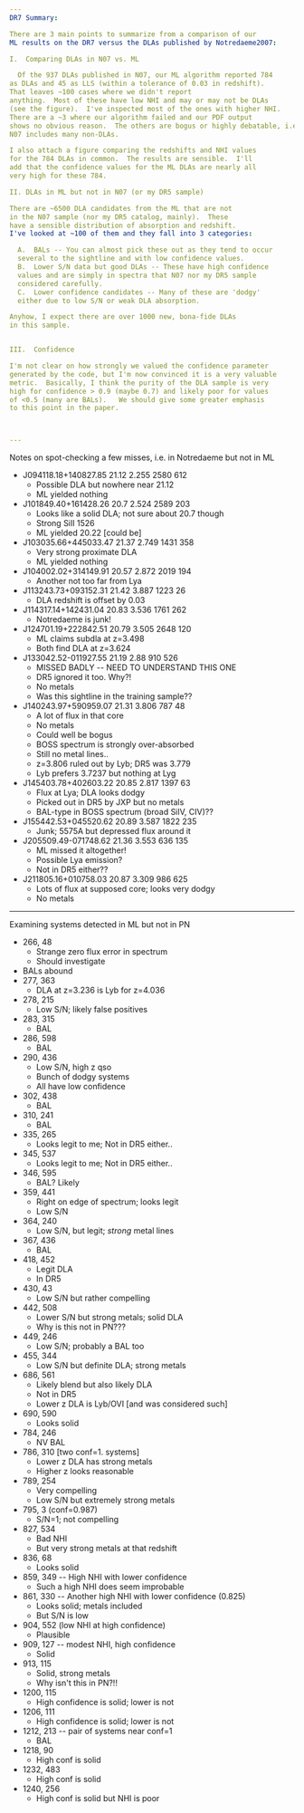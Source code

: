 ```yaml
---
DR7 Summary:

There are 3 main points to summarize from a comparison of our
ML results on the DR7 versus the DLAs published by Notredaeme2007:

I.  Comparing DLAs in N07 vs. ML

  Of the 937 DLAs published in N07, our ML algorithm reported 784
as DLAs and 45 as LLS (within a tolerance of 0.03 in redshift).
That leaves ~100 cases where we didn't report
anything.  Most of these have low NHI and may or may not be DLAs
(see the figure).  I've inspected most of the ones with higher NHI.
There are a ~3 where our algorithm failed and our PDF output
shows no obvious reason.  The others are bogus or highly debatable, i.e.
N07 includes many non-DLAs.

I also attach a figure comparing the redshifts and NHI values
for the 784 DLAs in common.  The results are sensible.  I'll
add that the confidence values for the ML DLAs are nearly all
very high for these 784.

II. DLAs in ML but not in N07 (or my DR5 sample)

There are ~6500 DLA candidates from the ML that are not
in the N07 sample (nor my DR5 catalog, mainly).  These
have a sensible distribution of absorption and redshift.
I've looked at ~100 of them and they fall into 3 categories:

  A.  BALs -- You can almost pick these out as they tend to occur
  several to the sightline and with low confidence values.
  B.  Lower S/N data but good DLAs -- These have high confidence
  values and are simply in spectra that N07 nor my DR5 sample
  considered carefully.
  C.  Lower confidence candidates -- Many of these are 'dodgy'
  either due to low S/N or weak DLA absorption.

Anyhow, I expect there are over 1000 new, bona-fide DLAs
in this sample.


III.  Confidence

I'm not clear on how strongly we valued the confidence parameter
generated by the code, but I'm now convinced it is a very valuable
metric.  Basically, I think the purity of the DLA sample is very
high for confidence > 0.9 (maybe 0.7) and likely poor for values
of <0.5 (many are BALs).   We should give some greater emphasis
to this point in the paper.



---
```

Notes on spot-checking a few misses, i.e. in Notredaeme but not in ML

* J094118.18+140827.85    21.12 2.255  2580   612
  * Possible DLA but nowhere near 21.12
  * ML yielded nothing
* J101849.40+161428.26     20.7 2.524  2589   203
  * Looks like a solid DLA; not sure about 20.7 though
  * Strong SiII 1526
  * ML yielded 20.22 [could be]
* J103035.66+445033.47    21.37 2.749  1431   358
  * Very strong proximate DLA
  * ML yielded nothing
* J104002.02+314149.91    20.57 2.872  2019   194
  * Another not too far from Lya
* J113243.73+093152.31    21.42 3.887  1223    26
  * DLA redshift is offset by 0.03
* J114317.14+142431.04    20.83 3.536  1761   262
  * Notredaeme is junk!
* J124701.19+222842.51    20.79 3.505  2648   120
  * ML claims subdla at z=3.498
  * Both find DLA at z=3.624
* J133042.52-011927.55    21.19  2.88   910   526
  * MISSED BADLY -- NEED TO UNDERSTAND THIS ONE
  * DR5 ignored it too.  Why?!
  * No metals
  * Was this sightline in the training sample??
* J140243.97+590959.07    21.31 3.806   787    48
  * A lot of flux in that core
  * No metals
  * Could well be bogus
  * BOSS spectrum is strongly over-absorbed
  * Still no metal lines..
  * z=3.806 ruled out by Lyb;  DR5 was 3.779
  * Lyb prefers 3.7237 but nothing at Lyg
* J145403.78+402603.22    20.85 2.817  1397    63
  * Flux at Lya; DLA looks dodgy
  * Picked out in DR5 by JXP but no metals
  * BAL-type in BOSS spectrum (broad SiIV, CIV)??
* J155442.53+045520.62    20.89 3.587  1822   235
  * Junk;  5575A but depressed flux around it
* J205509.49-071748.62    21.36 3.553   636   135
  * ML missed it altogether!
  * Possible Lya emission?
  * Not in DR5 either??
* J211805.16+010758.03    20.87 3.309   986   625
  * Lots of flux at supposed core;  looks very dodgy
  * No metals

----
Examining systems detected in ML but not in PN

* 266, 48 
  * Strange zero flux error in spectrum
  * Should investigate
* BALs abound
* 277, 363
  * DLA at z=3.236 is Lyb for z=4.036
* 278, 215
  * Low S/N;  likely false positives
* 283, 315
  * BAL
* 286, 598
  * BAL
* 290, 436
  * Low S/N, high z qso
  * Bunch of dodgy systems
  * All have low confidence
* 302, 438
  * BAL
* 310, 241
  * BAL
* 335, 265
  * Looks legit to me;  Not in DR5 either..
* 345, 537
  * Looks legit to me;  Not in DR5 either..
* 346, 595
  * BAL?  Likely
* 359, 441
  * Right on edge of spectrum; looks legit
  * Low S/N
* 364, 240
  * Low S/N, but legit;  *strong* metal lines
* 367, 436
  * BAL
* 418, 452
  * Legit DLA
  * In DR5
* 430, 43
  * Low S/N but rather compelling
* 442, 508
  * Lower S/N but strong metals; solid DLA
  * Why is this not in PN???
* 449, 246
  * Low S/N;  probably a BAL too
* 455, 344
  * Low S/N but definite DLA; strong metals
* 686, 561
  * Likely blend but also likely DLA
  * Not in DR5
  * Lower z DLA is Lyb/OVI [and was considered such]
* 690, 590
  * Looks solid
* 784, 246
  * NV BAL
* 786, 310  [two conf=1. systems]
  * Lower z DLA has strong metals
  * Higher z looks reasonable
* 789, 254  
  * Very compelling
  * Low S/N but extremely strong metals
* 795, 3 (conf=0.987)
  * S/N=1;  not compelling
* 827, 534
  * Bad NHI
  * But very strong metals at that redshift
* 836, 68
  * Looks solid
* 859, 349 -- High NHI with lower confidence
  * Such a high NHI does seem improbable
* 861, 330 -- Another high NHI with lower confidence (0.825)
  * Looks solid;  metals included
  * But S/N is low
* 904, 552 (low NHI at high confidence)
  * Plausible
* 909, 127 -- modest NHI, high confidence
  * Solid
* 913, 115
  * Solid, strong metals
  * Why isn't this in PN?!!
* 1200, 115
  * High confidence is solid; lower is not
* 1206, 111
  * High confidence is solid; lower is not
* 1212, 213 -- pair of systems near conf=1
  * BAL
* 1218, 90
  * High conf is solid
* 1232, 483
  * High conf is solid
* 1240, 256
  * High conf is solid but NHI is poor








